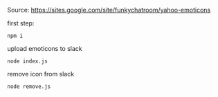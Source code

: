 Source: https://sites.google.com/site/funkychatroom/yahoo-emoticons

first step: 

```
npm i
```

upload emoticons to slack

```
node index.js
```


remove icon from slack

```
node remove.js
```
